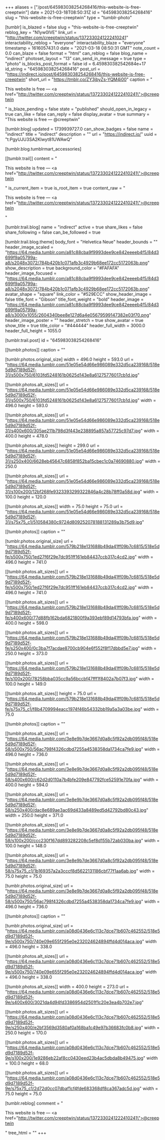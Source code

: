 +++
aliases = ["/post/645983038254268416/this-website-is-free-creeptwin"]
date = 2021-03-18T08:50:31Z
id = "645983038254268416"
slug = "this-website-is-free-creeptwin"
type = "tumblr-photo"

[tumblr]
is_blazed = false
slug = "this-website-is-free-creeptwin"
reblog_key = "N1yw0lVE"
link_url = "http://twitter.com/creeptwin/status/1372330241222410241"
interactability_reblog = "everyone"
interactability_blaze = "everyone"
timestamp = 1616057431.0
date = "2021-03-18 08:50:31 GMT"
note_count = 0.0
can_blaze = false
format = "html"
can_reblog = false
blog_name = "indirect"
photoset_layout = "13"
can_send_in_message = true
type = "photo"
is_blocks_post_format = false
id = 6.459830382542684e+17
id_string = "645983038254268416"
post_url = "https://indirect.io/post/645983038254268416/this-website-is-free-creeptwin"
short_url = "https://tmblr.co/ZY3jbyZs-YQM4i00"
caption = "<p>This website is free — <a href=\"http://twitter.com/creeptwin/status/1372330241222410241\">@creeptwin</a></p>"
is_blaze_pending = false
state = "published"
should_open_in_legacy = true
can_like = false
can_reply = false
display_avatar = true
summary = "This website is free — @creeptwin"

[tumblr.blog]
updated = 1739939727.0
can_show_badges = false
name = "indirect"
title = "indirect"
description = ""
url = "https://indirect.io/"
uuid = "t:PgyUJU3SA2Klwyt81UWAwQ"

[tumblr.blog.tumblrmart_accessories]

[[tumblr.trail]]
content = "<p>This website is free &mdash; <a href=\"http://twitter.com/creeptwin/status/1372330241222410241\">@creeptwin</a></p>"
is_current_item = true
is_root_item = true
content_raw = "<p>This website is free — <a href=\"http://twitter.com/creeptwin/status/1372330241222410241\">@creeptwin</a></p>"

[tumblr.trail.blog]
name = "indirect"
active = true
share_likes = false
share_following = false
can_be_followed = true

[tumblr.trail.blog.theme]
body_font = "Helvetica Neue"
header_bounds = ""
header_image_scaled = "https://64.media.tumblr.com/a81c88cba9f9993dee9ce842eeeeb4f5/84d3699f9a05799a-a8/s2048x3072/784b420b1c071afb3c4929b68ee172cc5172063b.png"
show_description = true
background_color = "#FAFAFA"
header_image_focused = "https://64.media.tumblr.com/a81c88cba9f9993dee9ce842eeeeb4f5/84d3699f9a05799a-a8/s2048x3072/784b420b1c071afb3c4929b68ee172cc5172063b.png"
avatar_shape = "square"
link_color = "#529ECC"
show_header_image = false
title_font = "Gibson"
title_font_weight = "bold"
header_image = "https://64.media.tumblr.com/a81c88cba9f9993dee9ce842eeeeb4f5/84d3699f9a05799a-a8/s3000x1055/2604340bee8e127d6a4e05679599147382e03f70.png"
header_image_poster = ""
header_stretch = true
show_avatar = true
show_title = true
title_color = "#444444"
header_full_width = 3000.0
header_full_height = 1055.0

[tumblr.trail.post]
id = "645983038254268416"

[[tumblr.photos]]
caption = ""

[tumblr.photos.original_size]
width = 496.0
height = 593.0
url = "https://64.media.tumblr.com/51e05e54d66e986089e332d5ca239168/518e5d9d7189d52f-31/s500x750/6103fd5248161b0625d143e8a61275776017cb1d.jpg"

[[tumblr.photos.alt_sizes]]
url = "https://64.media.tumblr.com/51e05e54d66e986089e332d5ca239168/518e5d9d7189d52f-31/s500x750/6103fd5248161b0625d143e8a61275776017cb1d.jpg"
width = 496.0
height = 593.0

[[tumblr.photos.alt_sizes]]
url = "https://64.media.tumblr.com/51e05e54d66e986089e332d5ca239168/518e5d9d7189d52f-31/s400x600/305ae211b798d3f443e238895a857a57725c97d7.jpg"
width = 400.0
height = 478.0

[[tumblr.photos.alt_sizes]]
height = 299.0
url = "https://64.media.tumblr.com/51e05e54d66e986089e332d5ca239168/518e5d9d7189d52f-31/s250x400/6628eb45647c6858f852ba15cbec1c0a74690880.jpg"
width = 250.0

[[tumblr.photos.alt_sizes]]
url = "https://64.media.tumblr.com/51e05e54d66e986089e332d5ca239168/518e5d9d7189d52f-31/s100x200/12bf268fe9323393299322846a4c28b78ff0a58d.jpg"
width = 100.0
height = 120.0

[[tumblr.photos.alt_sizes]]
width = 75.0
height = 75.0
url = "https://64.media.tumblr.com/51e05e54d66e986089e332d5ca239168/518e5d9d7189d52f-31/s75x75_c1/510584380c9724d809252078188131289a3b75d9.jpg"

[[tumblr.photos]]
caption = ""

[tumblr.photos.original_size]
url = "https://64.media.tumblr.com/579b218e131688b49da41ff09b7c6815/518e5d9d7189d52f-fe/s500x750/1ed27f6f29e7dc951ff161eb84437ccb317c4cd2.jpg"
width = 496.0
height = 741.0

[[tumblr.photos.alt_sizes]]
url = "https://64.media.tumblr.com/579b218e131688b49da41ff09b7c6815/518e5d9d7189d52f-fe/s500x750/1ed27f6f29e7dc951ff161eb84437ccb317c4cd2.jpg"
width = 496.0
height = 741.0

[[tumblr.photos.alt_sizes]]
url = "https://64.media.tumblr.com/579b218e131688b49da41ff09b7c6815/518e5d9d7189d52f-fe/s400x600/77d88fb162bda6821800f9a393ebf89d14793bfa.jpg"
width = 400.0
height = 598.0

[[tumblr.photos.alt_sizes]]
url = "https://64.media.tumblr.com/579b218e131688b49da41ff09b7c6815/518e5d9d7189d52f-fe/s250x400/0c3ba7f7acdae8700cb904e6f552f8f17dbbd5e7.jpg"
width = 250.0
height = 373.0

[[tumblr.photos.alt_sizes]]
url = "https://64.media.tumblr.com/579b218e131688b49da41ff09b7c6815/518e5d9d7189d52f-fe/s100x200/78258bba035cc9a56bccbf47fff1f8402a7b07f3.jpg"
width = 100.0
height = 149.0

[[tumblr.photos.alt_sizes]]
height = 75.0
url = "https://64.media.tumblr.com/579b218e131688b49da41ff09b7c6815/518e5d9d7189d52f-fe/s75x75_c1/f8b4709994eacc1974f46b54332bb19a5a3a03be.jpg"
width = 75.0

[[tumblr.photos]]
caption = ""

[[tumblr.photos.alt_sizes]]
url = "https://64.media.tumblr.com/3e8e9b7de3667d0a8c5f92a2db095f48/518e5d9d7189d52f-58/s500x750/56ac798f4326cdbd7255a4538358da1734ca7fe9.jpg"
width = 496.0
height = 736.0

[[tumblr.photos.alt_sizes]]
url = "https://64.media.tumblr.com/3e8e9b7de3667d0a8c5f92a2db095f48/518e5d9d7189d52f-58/s400x600/c62d2d0110a7b4bfe209e847792fce52591e70fa.jpg"
width = 400.0
height = 594.0

[[tumblr.photos.alt_sizes]]
url = "https://64.media.tumblr.com/3e8e9b7de3667d0a8c5f92a2db095f48/518e5d9d7189d52f-58/s250x400/dac8e689ae3ac69d433a8489ed5d42792bd80c43.jpg"
width = 250.0
height = 371.0

[[tumblr.photos.alt_sizes]]
url = "https://64.media.tumblr.com/3e8e9b7de3667d0a8c5f92a2db095f48/518e5d9d7189d52f-58/s100x200/ccc230f167dd893282208c5ef8d155b72ab030ba.jpg"
width = 100.0
height = 148.0

[[tumblr.photos.alt_sizes]]
url = "https://64.media.tumblr.com/3e8e9b7de3667d0a8c5f92a2db095f48/518e5d9d7189d52f-58/s75x75_c1/1b169357a2a3cccf8d5622131186cbf77f1aa6ab.jpg"
width = 75.0
height = 75.0

[tumblr.photos.original_size]
url = "https://64.media.tumblr.com/3e8e9b7de3667d0a8c5f92a2db095f48/518e5d9d7189d52f-58/s500x750/56ac798f4326cdbd7255a4538358da1734ca7fe9.jpg"
width = 496.0
height = 736.0

[[tumblr.photos]]
caption = ""

[tumblr.photos.original_size]
url = "https://64.media.tumblr.com/a08d0436e6c113c7dce71b607c462552/518e5d9d7189d52f-9e/s500x750/740e09e655f295e0e232024624894ffd4d014aca.jpg"
width = 496.0
height = 338.0

[[tumblr.photos.alt_sizes]]
url = "https://64.media.tumblr.com/a08d0436e6c113c7dce71b607c462552/518e5d9d7189d52f-9e/s500x750/740e09e655f295e0e232024624894ffd4d014aca.jpg"
width = 496.0
height = 338.0

[[tumblr.photos.alt_sizes]]
width = 400.0
height = 273.0
url = "https://64.media.tumblr.com/a08d0436e6c113c7dce71b607c462552/518e5d9d7189d52f-9e/s400x600/3021da4d94fd3386954d2501f1c20e3ea4b702e7.jpg"

[[tumblr.photos.alt_sizes]]
url = "https://64.media.tumblr.com/a08d0436e6c113c7dce71b607c462552/518e5d9d7189d52f-9e/s250x400/e2bf3569d3580af0a168ba1c49e97b36683fc0b8.jpg"
width = 250.0
height = 170.0

[[tumblr.photos.alt_sizes]]
url = "https://64.media.tumblr.com/a08d0436e6c113c7dce71b607c462552/518e5d9d7189d52f-9e/s100x200/1e9286eb22af8cc0430eed23b4ac5dbda8b49475.jpg"
width = 100.0
height = 68.0

[[tumblr.photos.alt_sizes]]
url = "https://64.media.tumblr.com/a08d0436e6c113c7dce71b607c462552/518e5d9d7189d52f-9e/s75x75_c1/2d72d0cc07dbaf1cf4fde683368df8ca367adc5d.jpg"
width = 75.0
height = 75.0

[tumblr.reblog]
comment = "<p>This website is free — <a href=\"http://twitter.com/creeptwin/status/1372330241222410241\">@creeptwin</a></p>"
tree_html = ""
+++
